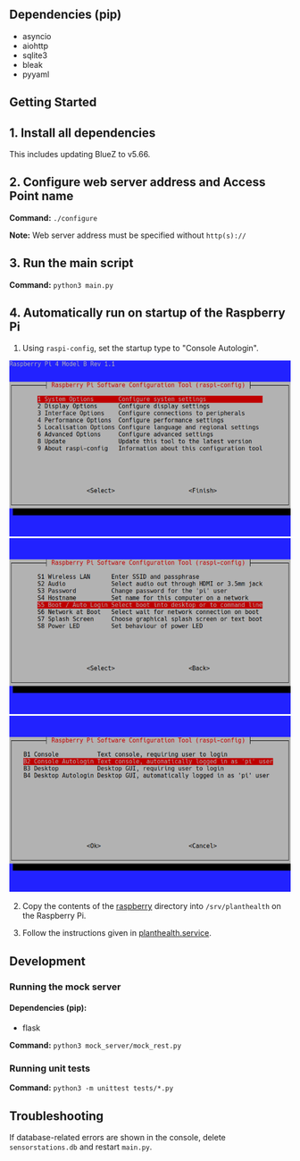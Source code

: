 ## Dependencies (pip)

- asyncio
- aiohttp
- sqlite3
- bleak
- pyyaml

## Getting Started

## 1. Install all dependencies

This includes updating BlueZ to v5.66.

## 2. Configure web server address and Access Point name

**Command:** `./configure`

**Note:** Web server address must be specified without `http(s)://`

## 3. Run the main script

**Command:** `python3 main.py`

## 4. Automatically run on startup of the Raspberry Pi
1. Using `raspi-config`, set the startup type to "Console Autologin".

![raspi-config - 1 (System Options)](images/boot-tty-1.png)
![raspi-config - S5 (Boot / Auto Login)](images/boot-tty-2.png)
![raspi-config - B2 (Console Autologin)](images/boot-tty-3.png)

2. Copy the contents of the [raspberry](raspberry) directory into `/srv/planthealth` on the Raspberry Pi.

3. Follow the instructions given in [planthealth.service](planthealth.service).

## Development

### Running the mock server

#### Dependencies (pip):

- flask

**Command:** `python3 mock_server/mock_rest.py`

### Running unit tests

**Command:** `python3 -m unittest tests/*.py`

## Troubleshooting

If database-related errors are shown in the console, delete `sensorstations.db` and restart `main.py`.
